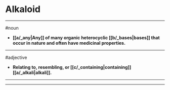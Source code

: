 # Alkaloid
---
#noun
- **[[a/_any|Any]] of many organic heterocyclic [[b/_bases|bases]] that occur in nature and often have medicinal properties.**
---
#adjective
- **Relating to, resembling, or [[c/_containing|containing]] [[a/_alkali|alkali]].**
---
---
